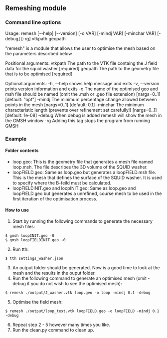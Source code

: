 ## Remeshing module

### Command line options

Usage: remesh [--help] [--version] [-o VAR] [-mindj VAR] [-minchar VAR] [-debug] [-rg] vtkpath geopath

"remesh" is a module that allows the user to optimise the mesh based on the parameters described below

Positional arguments:
  vtkpath        The path to the VTK file containg the J field data for the squid washer [required]
  geopath        The path to the geometry file that is to be optimised [required]

Optional arguments:
  -h, --help     shows help message and exits 
  -v, --version  prints version information and exits 
  -o             The name of the optimised geo and msh file should be named (omit the .msh or .geo file extension) [nargs=0..1] [default: "opt"]
  -mindj         The minimum percentage change allowed between points in the mesh [nargs=0..1] [default: 0.1]
  -minchar       The minimum characteristic length (prevents over refinement set carefully!) [nargs=0..1] [default: 1e-08]
  -debug         When debug is added remesh will show the mesh in the GMSH window 
  -rg            Adding this tag stops the program from running GMSH 

### Example

#### Folder contents

  - loop.geo: This is the geometry file that generates a mesh file named loop.msh. The file describes the 3D volume of the SQUID washer.
  - loopFIELD.geo: Same as loop.geo but generates a loopFIELD.msh file. This is the mesh that defines the surface of the SQUID washer. It is used to specify where the B-feild must be calculated.
  - loopFIELDINIT.geo and loopINIT.geo: Same as loop.geo and loopFIELD.geo but generates a unrefined, course mesh to be used in the first iteration of the optimisation process. 

#### How to use

  1) Start by running the following commands to generate the necessary mesh files:
  ```console
  $ gmsh loopINIT.geo -0
  $ gmsh loopFIELDINIT.geo -0
  ```
  2) Run tth:
  ```console
  $ tth settings_washer.json
  ```
  3) An output folder should be generated. Now is a good time to look at the mesh and the results in the ouput folder.
  4) Run the following command to generate an optimised mesh (omit -debug if you do not wish to see the optimised mesh):
  ```console
  $ remesh ./output/J_washer.vtk loop.geo -o loop -mindj 0.1 -debug
  ```
  5) Optimise the field mesh:
  ```console
  $ remesh ./output/loop_test.vtk loopFIELD.geo -o loopFIELD -mindj 0.1 -debug
  ```
  6) Repeat step 2 - 5 however many times you like.
  7) Run the clean.py command to clean up.
